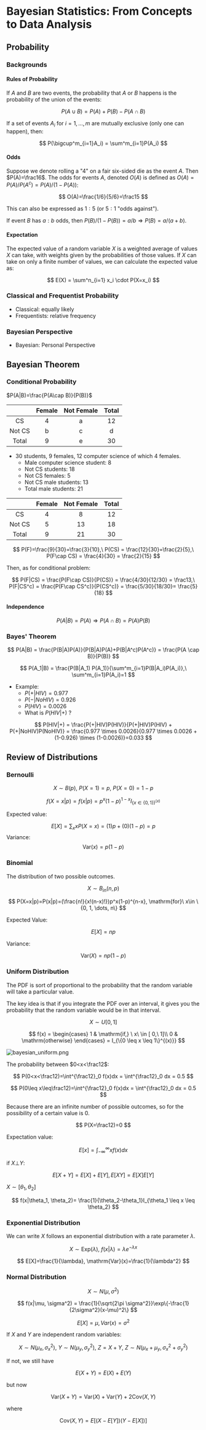 # Bayesian Statistics: From Concepts to Data Analysis

## Probability

### Backgrounds

#### Rules of Probability

If $A$ and $B$ are two events, the probability that $A$ or $B$ happens is the probability of the union of the events:

$$
P(A\cup B)=P(A) + P(B) - P(A\cap B)
$$

If a set of events $A_i$ for $i = 1, \dots, m$ are mutually exclusive (only one can happen), then:

$$
P(\bigcup^m_{i=1}A_i) = \sum^m_{i=1}P(A_i)
$$

#### Odds

Suppose we denote rolling a "$4$" on a fair six-sided die as the event $A$. Then $P(A)=\frac16$. The odds for events $A$, denoted $O(A)$ is defined as $O(A) = P(A)/P(A^c)=P(A)/(1-P(A))$:

$$
O(A)=\frac{1/6}{5/6}=\frac15
$$

This can also be expressed as $1:5$ (or $5:1$ "odds against").

If event $B$ has $a:b$ odds, then $P(B)/(1-P(B))=a/b \Rightarrow P(B)=a/(a+b)$.

#### Expectation

The expected value of a random variable $X$ is a weighted average of values $X$ can take, with weights given by the probabilities of those values. If $X$ can take on only a finite number of values, we can calculate the expected value as:

$$
E(X) = \sum^n_{i=1} x_i \cdot P(X=x_i)
$$

### Classical and Frequentist Probability

- Classical: equally likely
- Frequentists: relative frequency

### Bayesian Perspective

- Bayesian: Personal Perspective

## Bayesian Theorem

### Conditional Probability

$P(A|B)=\frac{P(A\cap B)}{P(B)}$

|        | Female | Not Female | Total |
|:------:|:------:|:---------:|:-----:|
|   CS   |    4   |     a     |   12  |
| Not CS |    b   |     c     |   d   |
|  Total |    9   |     e     |   30  |

- 30 students, 9 females, 12 computer science of which 4 females.
	- Male computer science student: 8
	- Not CS students: 18
	- Not CS females: 5
	- Not CS male students: 13
	- Total male students: 21

|        | Female | Not Female | Total |
|:------:|:------:|:----------:|:-----:|
|   CS   |   4    |     8      |  12   |
| Not CS |   5    |     13     |  18   |
| Total  |   9    |     21     |  30   | 

$$
P(F)=\frac{9}{30}=\frac{3}{10},\ P(CS) = \frac{12}{30}=\frac{2}{5},\ P(F\cap CS) = \frac{4}{30} = \frac{2}{15}
$$

Then, as for conditional problem:

$$
P(F|CS) = \frac{P(F\cap CS)}{P(CS)} = \frac{4/30}{12/30} = \frac13,\ P(F|CS^c) = \frac{P(F\cap CS^c)}{P(CS^c)} = \frac{5/30}{18/30}= \frac{5}{18}
$$

#### Independence

$$
P(A|B) = P(A) \Rightarrow P(A\cap B) = P(A)P(B)
$$

### Bayes' Theorem

$$
P(A|B) = \frac{P(B|A)P(A)}{P(B|A)P(A)+P(B|A^c)P(A^c)} = \frac{P(A \cap B)}{P(B)}
$$


$$
P(A_1|B) = \frac{P(B|A_1) P(A_1)}{\sum^m_{i=1}P(B|A_i)P(A_i)},\ \sum^m_{i=1}P(A_i)=1
$$

- Example: 
	- $P(+|HIV) = 0.977$
	- $P(-|NoHIV) = 0.926$
	- $P(HIV) = 0.0026$
	- What is $P(HIV|+)$ ?

$$
P(HIV|+) = \frac{P(+|HIV)P(HIV)}{P(+|HIV)P(HIV) + P(+|NoHIV)P(NoHIV)} = \frac{0.977 \times 0.0026}{0.977 \times 0.0026 + (1-0.926) \times (1-0.0026)}=0.033
$$

## Review of Distributions

### Bernoulli

$$
X \sim B(p),\ P(X=1)=p,\ P(X=0)=1-p
$$

$$
f(X=x|p) = f(x|p) = p^x (1-p)^{1-x}I_{\{x\in \{0, 1\}\}^{(x)}}
$$

Expected value:

$$
E[X] = \sum_x xP(X=x)=(1)p + (0)(1-p)=p
$$
Variance: 
$$
\mathrm{Var}(x) = p(1-p)
$$

### Binomial

The distribution of two possible outcomes.

$$
X \sim B_{in}(n, p)
$$

$$
P(X=x|p)=P(x|p)=(\frac{n!}{x!(n-x)!})p^x(1-p)^{n-x}, \mathrm{for}\ x\in \{0, 1, \dots, n\} 
$$

Expected Value:

$$
E[X] = np
$$

Variance:

$$
\mathrm{Var}(X) = np(1-p)
$$

### Uniform Distribution

The PDF is sort of proportional to the probability that the random variable will take a particular value. 

The key idea is that if you integrate the PDF over an interval, it gives you the probability that the random variable would be in that interval.

$$
X \sim U[0, 1]
$$

$$
f(x) = \begin{cases}
1 & \mathrm{if,} \ x\ \in [ 0,\ 1]\\
0 & \mathrm{otherwise}
\end{cases} = I_{\{0 \leq x \leq 1\}^{(x)}}
$$

![bayesian_uniform.png](../_media/bayesian_uniform.png)

The probability between $0<x<\frac12$:

$$
P(0<x<\frac12)=\int^{\frac12}_0 f(x)dx = \int^{\frac12}_0 dx = 0.5
$$

$$
P(0\leq x\leq\frac12)=\int^{\frac12}_0 f(x)dx = \int^{\frac12}_0 dx = 0.5
$$

Because there are an infinite number of possible outcomes, so for the possibility of a certain value is 0.

$$
P(X=\frac12)=0
$$

Expectation value:

$$
E[x]=\int^\infty_{-\infty}xf(x)dx
$$

if $X \bot Y$:

$$
E[X + Y] = E[X] + E[Y], E[XY]=E[X]E[Y]
$$

$X \sim [\theta_1, \theta_2]$

$$
f(x|\theta_1, \theta_2)= \frac{1}{\theta_2-\theta_1}I_{\theta_1 \leq x \leq \theta_2}
$$


### Exponential Distribution

We can write $X$ follows an exponential distribution with a rate parameter $\lambda$.

$$
X \sim \mathrm{Exp}(\lambda),\ f(x|\lambda)=\lambda e^{-\lambda x}
$$

$$
E[X]=\frac{1}{\lambda}, \mathrm{Var}(x)=\frac{1}{\lambda^2}
$$

### Normal Distribution

$$
X \sim N(\mu, \sigma^2)
$$

$$
f(x|\mu, \sigma^2) = \frac{1}{\sqrt{2\pi \sigma^2}}\exp\{-\frac{1}{2\sigma^2}(x-\mu)^2\}
$$

$$
E[X]=\mu, Var(x)=\sigma^2
$$

If $X$ and $Y$ are independent random variables:

$$
X\sim N(\mu_x, \sigma_x^2),\ Y\sim N(\mu_y, \sigma_y^2),\ Z=X+Y,\ Z\sim N(\mu_x + \mu_y, \sigma_x^2+\sigma_y^2)
$$

If not, we still have 

$$
E(X+Y)=E(X) + E(Y)
$$

but now

$$
\mathrm{Var}(X+Y)=\mathrm{Var}(X) + \mathrm{Var}(Y) + 2\mathrm{Cov}(X, Y)
$$

where

$$
\mathrm{Cov}(X, Y)=E[(X-E[Y])(Y-E[X])]
$$
